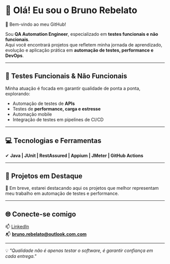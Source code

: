 # 👋 Olá! Eu sou o Bruno Rebelato  

🚀 Bem-vindo ao meu GitHub!  

Sou **QA Automation Engineer**, especializado em **testes funcionais e não funcionais**.  
Aqui você encontrará projetos que refletem minha jornada de aprendizado, evolução e aplicação prática em **automação de testes, performance e DevOps**.  

---

## 🧪 Testes Funcionais & Não Funcionais  

Minha atuação é focada em garantir qualidade de ponta a ponta, explorando:  

- Automação de testes de **APIs**  
- Testes de **performance, carga e estresse**  
- Automação mobile  
- Integração de testes em pipelines de CI/CD  

---

## 💻 Tecnologias e Ferramentas  

✔ **Java | JUnit | RestAssured | Appium | JMeter | GitHub Actions**  

---

## 🌟 Projetos em Destaque  

📌 Em breve, estarei destacando aqui os projetos que melhor representam meu trabalho em automação de testes e performance.  

---

## 🌐 Conecte-se comigo  

📫 [LinkedIn](https://www.linkedin.com/in/brunorebelato/)  
📬 **bruno.rebelato@outlook.com.com** 

---

💡 *"Qualidade não é apenas testar o software, é garantir confiança em cada entrega."*  
